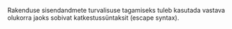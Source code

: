 Rakenduse sisendandmete turvalisuse tagamiseks tuleb kasutada vastava olukorra
jaoks sobivat katkestussüntaksit (escape syntax).

